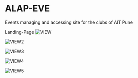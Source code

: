 # ALAP-EVE
Events managing and accessing site for the clubs of AIT Pune

Landing-Page
![VIEW](https://user-images.githubusercontent.com/86922002/146875515-edc72f17-55d5-4731-b654-f931b7083d22.png)

![VIEW2](https://user-images.githubusercontent.com/86922002/146875536-c277c23a-8b59-4408-ba1a-f824c3d5d945.png)

![VIEW3](https://user-images.githubusercontent.com/86922002/146876310-a6ac2602-1e93-4bf2-88f7-3be0a9d7f0ae.png)

![VIEW4](https://user-images.githubusercontent.com/86922002/146876320-ac0164d9-2a8d-413b-8487-54c0a09493ad.png)

![VIEW5](https://user-images.githubusercontent.com/86922002/146876329-1fb3cfb0-c578-4f68-ac02-823622dd15e2.png)

